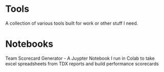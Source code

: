 # Tools

A collection of various tools built for work or other stuff I need.

# Notebooks
Team Scorecard Generator - A Juypter Notebook I run in Colab to take excel spreadsheets from TDX reports and build performance scorecards
